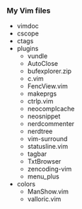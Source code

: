 ### My Vim files
* vimdoc
* cscope
* ctags
* plugins
  * vundle
  * AutoClose
  * bufexplorer.zip
  * c.vim
  * FencView.vim
  * makeprgs
  * ctrlp.vim
  * neocomplcache
  * neosnippet
  * nerdcommenter
  * nerdtree
  * vim-surround
  * statusline.vim
  * tagbar
  * TxtBrowser
  * zencoding-vim
  * menu_plus
* colors
  * ManShow.vim
  * valloric.vim

